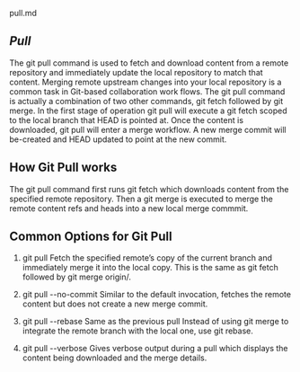 pull.md
## *Pull*
The git pull command is used to fetch and download content from a remote repository and immediately update the local repository to match that content. Merging remote upstream changes into your local repository is a common task in Git-based collaboration work flows. The git pull command is actually a combination of two other commands, git fetch followed by git merge. In the first stage of operation git pull will execute a git fetch scoped to the local branch that HEAD is pointed at. Once the content is downloaded, git pull will enter a merge workflow. A new merge commit will be-created and HEAD updated to point at the new commit.

## How Git Pull works
The git pull command first runs git fetch which downloads content from the specified remote repository. Then a git merge is executed to merge the remote content refs and heads into a new local merge commmit.

## Common Options for Git Pull
1. git pull <remote>
Fetch the specified remote’s copy of the current branch and immediately merge it into the local copy. This is the same as git fetch followed by git merge origin/.

2. git pull --no-commit <remote>
Similar to the default invocation, fetches the remote content but does not create a new merge commit.

3. git pull --rebase <remote>
Same as the previous pull Instead of using git merge to integrate the remote branch with the local one, use git rebase.

4. git pull --verbose
Gives verbose output during a pull which displays the content being downloaded and the merge details.
